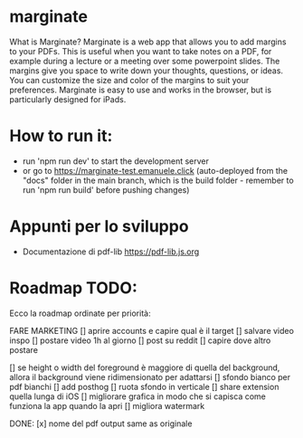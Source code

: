 # marginate

What is Marginate?
Marginate is a web app that allows you to add margins to your PDFs. This is useful when you want to take notes on a PDF, for example during a lecture or a meeting over some powerpoint slides. The margins give you space to write down your thoughts, questions, or ideas. You can customize the size and color of the margins to suit your preferences. Marginate is easy to use and works in the browser, but is particularly designed for iPads.



# How to run it:
- run 'npm run dev' to start the development server
- or go to https://marginate-test.emanuele.click (auto-deployed from the "docs" folder in the main branch, which is the build folder - remember to run 'npm run build' before pushing changes)

# Appunti per lo sviluppo
- Documentazione di pdf-lib https://pdf-lib.js.org

# Roadmap TODO:
Ecco la roadmap ordinate per priorità:

FARE MARKETING
  [] aprire accounts e capire qual è il target
  [] salvare video inspo
  [] postare video 1h al giorno
  [] post su reddit
  [] capire dove altro postare

[] se height o width del foreground è maggiore di quella del background, allora il background viene ridimensionato per adattarsi
[] sfondo bianco per pdf bianchi
[] add posthog
[] ruota sfondo in verticale
[] share extension quella lunga di iOS
[] migliorare grafica in modo che si capisca come funziona la app quando la apri
[] migliora watermark

DONE:
[x] nome del pdf output same as originale
